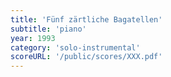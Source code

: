```yaml
---
title: 'Fünf zärtliche Bagatellen'
subtitle: 'piano'
year: 1993
category: 'solo-instrumental'
scoreURL: '/public/scores/XXX.pdf'
---
```

